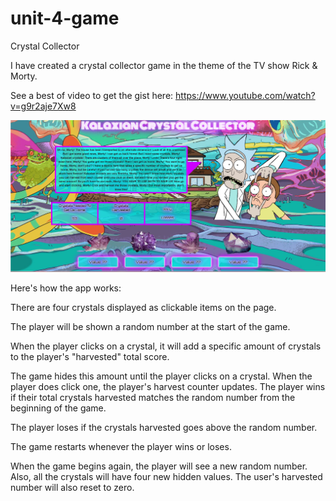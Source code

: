 # unit-4-game
Crystal Collector

I have created a crystal collector game in the theme of the TV show Rick & Morty.

See a best of video to get the gist here: https://www.youtube.com/watch?v=g9r2aje7Xw8

![Kalaxian Crystal Collector Game](assets/images/Screenshot.png)

Here's how the app works:

There are four crystals displayed as clickable items on the page.

The player will be shown a random number at the start of the game.

When the player clicks on a crystal, it will add a specific amount of crystals to the player's "harvested" total score.

The game hides this amount until the player clicks on a crystal.
When the player does click one, the player's harvest counter updates.
The player wins if their total crystals harvested matches the random number from the beginning of the game.

The player loses if the crystals harvested goes above the random number.

The game restarts whenever the player wins or loses.

When the game begins again, the player will see a new random number. Also, all the crystals will have four new hidden values. The user's harvested number will also reset to zero.